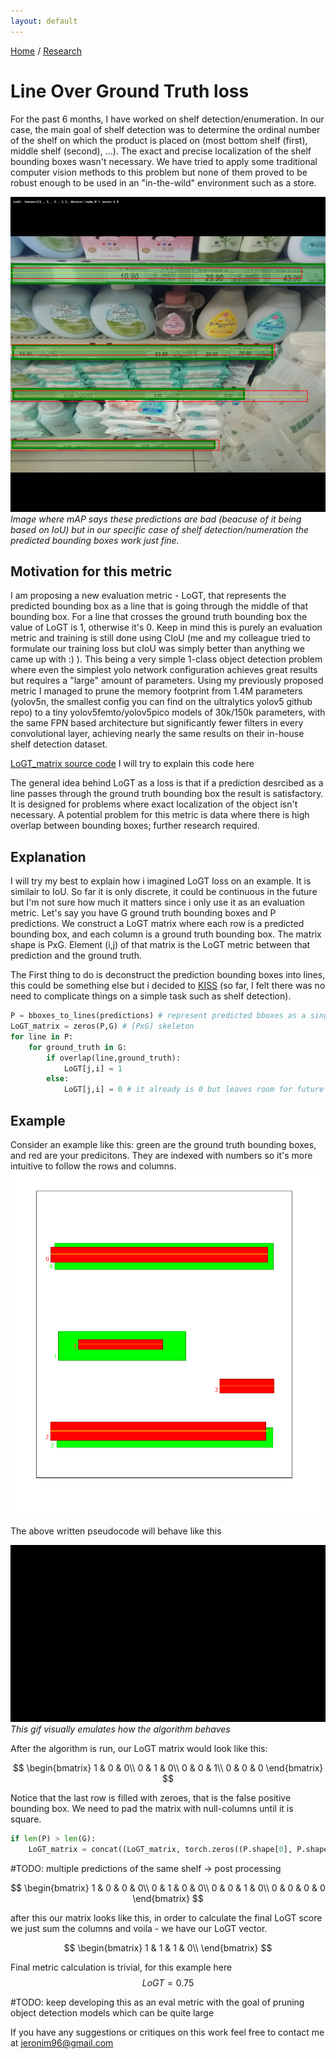 ```yaml
---
layout: default
---
```


[Home](./index.html) / [Research](./research.html)

# Line Over Ground Truth loss

For the past 6 months, I have worked on shelf detection/enumeration. In our case, the main goal of shelf detection was to determine the ordinal number of the shelf on which the product is placed on (most bottom shelf (first), middle shelf (second), ...). The exact and precise localization of the shelf bounding boxes wasn't necessary. We have tried to apply some traditional computer vision methods to this problem but none of them proved to be robust enough to be used in an "in-the-wild" environment such as a store.

![](./assets/img/mapbad.png)
*Image where mAP says these predictions are bad (beacuse of it being based on IoU) but in our specific case of shelf detection/numeration the predicted bounding boxes work just fine.*

## Motivation for this metric

I am proposing a new evaluation metric - LoGT, that represents the predicted bounding box as a line that is going through the middle of that bounding box. For a line that crosses the ground truth bounding box the value of LoGT is 1, otherwise it's 0. Keep in mind this is purely an evaluation metric and training is still done using CIoU (me and my colleague tried to formulate our training loss but cIoU was simply better than anything we came up with :) ). This being a very simple 1-class object detection problem where even the simplest yolo network configuration achieves great results but requires a "large" amount of parameters. Using my previously proposed metric I managed to prune the memory footprint from 1.4M parameters (yolov5n, the smallest config you can find on the ultralytics yolov5 github repo) to a tiny yolov5femto/yolov5pico models of 30k/150k parameters, with the same FPN based architecture but significantly fewer filters in every convolutional layer, achieving nearly the same results on their in-house shelf detection dataset.

[LoGT_matrix source code](https://github.com/jere357/yolov5-RGBD/blob/master/val_jere.py#L526)
I will try to explain this code here 


The general idea behind LoGT as a loss is that if a prediction desrcibed as a line passes through the ground truth bounding box the result is satisfactory. It is designed for problems where exact localization of the object isn't necessary. A potential problem for this metric is data where there is high overlap between bounding boxes; further research required.

## Explanation

I will try my best to explain how i imagined LoGT loss on an example. It is similair to IoU. So far it is only discrete, it could be continuous in the future but I'm not sure how much it matters since i only use it as an evaluation metric. Let's say you have G ground truth bounding boxes and P predictions. We construct a LoGT matrix where each row is a predicted bounding box, and each column is a ground truth bounding box. The matrix shape is PxG. Element (i,j) of that matrix is the LoGT metric between that prediction and the ground truth. 

The First thing to do is deconstruct the prediction bounding boxes into lines, this could be something else but i decided to [KISS](https://en.wikipedia.org/wiki/KISS_principle) (so far, I felt there was no need to complicate things on a simple task such as shelf detection).

```python
P = bboxes_to_lines(predictions) # represent predicted bboxes as a single line going through the middle of that box
LoGT_matrix = zeros(P,G) # [PxG] skeleton
for line in P:
    for ground_truth in G:
        if overlap(line,ground_truth): 
            LoGT[j,i] = 1
        else:
            LoGT[j,i] = 0 # it already is 0 but leaves room for future code when maybe i don't want it to be discrete

```
## Example

Consider an example like this: green are the ground truth bounding boxes, and red are your predicitons. They are indexed with numbers so it's more intuitive to follow the rows and columns.
![shelves](./assets/img/logt_demo1.png)

The above written pseudocode will behave like this

![videozi](./assets/img/manimgodx.gif)
*This gif visually emulates how the algorithm behaves*


After the algorithm is run, our LoGT matrix would look like this:

$$
\begin{bmatrix}
1 & 0 & 0\\
0 & 1 & 0\\
0 & 0 & 1\\
0 & 0 & 0
\end{bmatrix}
$$

Notice that the last row is filled with zeroes, that is the false positive bounding box. We need to pad the matrix with null-columns until it is square.
```python
if len(P) > len(G):
    LoGT_matrix = concat((LoGT_matrix, torch.zeros((P.shape[0], P.shape[0] - G.shape[0]), dtype=LoGT_matrix.dtype, device=LoGT_matrix.device)), dim=1)
```

#TODO: multiple predictions of the same shelf -> post processing






$$
\begin{bmatrix}
1 & 0 & 0 & 0\\
0 & 1 & 0 & 0\\
0 & 0 & 1 & 0\\
0 & 0 & 0 & 0
\end{bmatrix}
$$

after this our matrix looks like this, in order to calculate the final LoGT score we just sum the columns and voila - we  have our LoGT vector.

$$
\begin{bmatrix}
1 & 1 & 1 & 0\\
\end{bmatrix}
$$

Final metric calculation is trivial, for this example here 
$$LoGT= 0.75$$

#TODO: keep developing this as an eval metric with the goal of pruning object detection models which can be quite large



If you have any suggestions or critiques on this work feel free to contact me at jeronim96@gmail.com